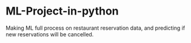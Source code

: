 # ML-Project-in-python
Making ML full process on restaurant reservation data, and predicting if new reservations will be cancelled.

